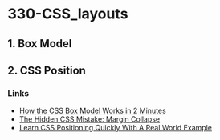 # 330-CSS_layouts

## 1. Box Model
## 2. CSS Position

### Links
- [How the CSS Box Model Works in 2 Minutes](https://www.youtube.com/watch?v=YCsp1nATc2o)
- [The Hidden CSS Mistake: Margin Collapse](https://www.youtube.com/watch?v=eZJJPMwG5ec)
- [Learn CSS Positioning Quickly With A Real World Example](https://www.youtube.com/watch?v=a3rofqqrTBE)
